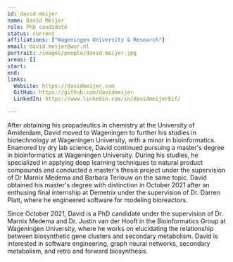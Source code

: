 ```yaml
---
id: david-meijer
name: David Meijer
role: PhD candidate
status: current
affiliations: ["Wageningen University & Research"]
email: david.meijer@wur.nl
portrait: /images/people/david-meijer.jpg
areas: []
start:
end:
links:
  Website: https://davidmeijer.com
  GitHub: https://github.com/davidmeijer
  LinkedIn: https://www.linkedin.com/in/davidmeijerbif/

---
```


After obtaining his propadeutics in chemistry at the University of Amsterdam, David moved to Wageningen to further his studies in biotechnology at Wageningen University, with a minor in bioinformatics. Enamored by dry lab science, David continued pursuing a master's degree in bioinformatics at Wageningen University. During his studies, he specialized in applying deep learning techniques to natural product compounds and conducted a master's thesis project under the supervision of Dr Marnix Medema and Barbara Terlouw on the same topic. David obtained his master's degree with distinction in October 2021 after an enthusing final internship at Demetrix under the supervision of Dr. Darren Platt, where he engineered software for modeling bioreactors.

Since October 2021, David is a PhD candidate under the supervision of Dr. Marnix Medema and Dr. Justin van der Hooft in the Bioinformatics Group at Wageningen University, where he works on elucidating the relationship between biosynthetic gene clusters and secondary metabolism. David is interested in software engineering, graph neural networks, secondary metabolism, and retro and forward biosynthesis.